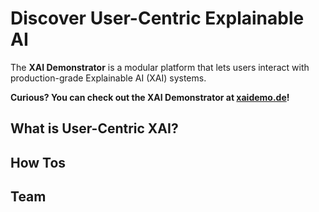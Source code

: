 # Discover User-Centric Explainable AI

The **XAI Demonstrator** is a modular platform that lets users interact with production-grade Explainable AI (XAI) systems.

**Curious? You can check out the XAI Demonstrator at [xaidemo.de](https://test.xaidemo.de)!**

## What is User-Centric XAI?


## How Tos

## Team

